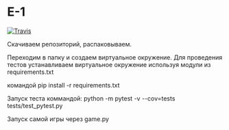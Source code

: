 # E-1
[![Travis][build-badge]][build]

[build-badge]: https://img.shields.io/travis/Artromterra/E-1/master.png?style=flat-square

[build]: https://travis-ci.org/Artromterra/E-1

Скачиваем репозиторий, распаковываем.

Переходим в папку и создаем виртуальное окружение.
Для проведения тестов устанавливаем виртуальное окружение используя модули из requirements.txt

командой pip install -r requirements.txt

Запуск теста коммандой: python -m pytest -v --cov=tests  tests/test_pytest.py

Запуск самой игры через game.py
